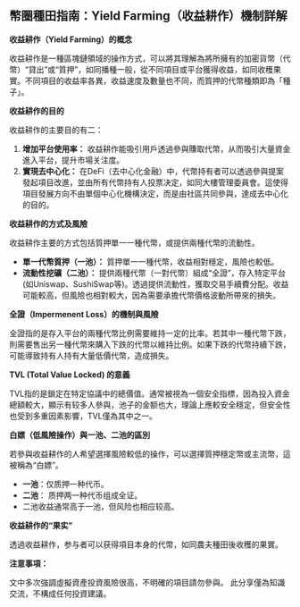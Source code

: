 ## 幣圈種田指南：Yield Farming（收益耕作）機制詳解

**收益耕作（Yield Farming）的概念**

收益耕作是一種區塊鏈領域的操作方式，可以將其理解為將所擁有的加密貨幣（代幣）“貸出”或“質押”，如同播種一般，從不同項目或平台獲得收益，如同收穫果實。不同項目的收益率各異，收益速度及數量也不同，而質押的代幣種類即為「種子」。

**收益耕作的目的**

收益耕作的主要目的有二：

1.  **增加平台使用率：** 收益耕作能吸引用戶透過參與賺取代幣，从而吸引大量資金進入平台，提升市場关注度。
2.  **實現去中心化：** 在DeFi（去中心化金融）中，代幣持有者可以透過參與提案發起項目改進，並由所有代幣持有人投票决定，如同大樓管理委員會。這使得項目發展方向不由單個中心化機構決定，而是由社區共同參與，達成去中心化的目的。

**收益耕作的方式及風險**

收益耕作主要的方式包括質押單一一種代幣，或提供兩種代幣的流動性。

*   **單一代幣質押（一池）：** 質押單一一種代幣，收益相對穩定，風險也較低。
*   **流動性挖礦（二池）：** 提供兩種代幣（一對代幣）組成“全證”，存入特定平台 (如Uniswap、SushiSwap等)。透過提供流動性，獲取交易手續費分配。收益可能較高，但風險也相對較大，因為需要承擔代幣價格波動所帶來的損失。

**全證（Impermenent Loss）的機制與風險**

全證指的是存入平台的兩種代幣比例需要維持一定的比率。若其中一種代幣下跌，則需要售出另一種代幣來購入下跌的代幣以維持比例。如果下跌的代幣持續下跌，可能導致持有人持有大量低價代幣，造成損失。

**TVL (Total Value Locked) 的意義**

TVL指的是鎖定在特定協議中的總價值。通常被視為一個安全指標，因為投入資金總額較大，顯示有较多人參與，池子的金额也大，理論上應較安全穩定，但安全性也受到多重因素影響，TVL僅為其中之一。

**白嫖（低風險操作）與一池、二池的區別**

若參與收益耕作的人希望選擇風險較低的操作，可以選擇質押穩定幣或主流幣，這被稱為“白嫖”。
* **一池**：仅质押一种代币。
* **二池**： 质押两一种代币组成全证。
*   二池收益通常高于一池，但风险也相应较高。

**收益耕作的“果实”**

透過收益耕作，参与者可以获得項目本身的代幣，如同農夫種田後收穫的果實。

**注意事項：**

文中多次強調虛擬資產投資風險很高，不明確的項目請勿參與。 此分享僅為知識交流，不構成任何投資建議。